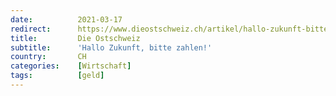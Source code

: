 ```yaml
---
date:          2021-03-17
redirect:      https://www.dieostschweiz.ch/artikel/hallo-zukunft-bitte-zahlen-KvYqVgX
title:         Die Ostschweiz
subtitle:      'Hallo Zukunft, bitte zahlen!'
country:       CH
categories:    [Wirtschaft]
tags:          [geld]
---
```

